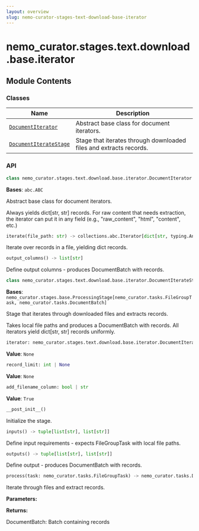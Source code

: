 ```yaml
---
layout: overview
slug: nemo-curator-stages-text-download-base-iterator
---
```


# nemo_curator.stages.text.download.base.iterator



## Module Contents

### Classes

| Name | Description |
|------|-------------|
| [`DocumentIterator`](#nemo_curatorstagestextdownloadbaseiteratordocumentiterator) | Abstract base class for document iterators. |
| [`DocumentIterateStage`](#nemo_curatorstagestextdownloadbaseiteratordocumentiteratestage) | Stage that iterates through downloaded files and extracts records. |

### API

```python
class nemo_curator.stages.text.download.base.iterator.DocumentIterator
```

**Bases**: `abc.ABC`

Abstract base class for document iterators.

Always yields dict[str, str] records. For raw content that needs extraction,
the iterator can put it in any field (e.g., "raw_content", "html", "content", etc.)

```python
iterate(file_path: str) -> collections.abc.Iterator[dict[str, typing.Any]]
```

Iterate over records in a file, yielding dict records.


```python
output_columns() -> list[str]
```

Define output columns - produces DocumentBatch with records.


```python
class nemo_curator.stages.text.download.base.iterator.DocumentIterateStage
```

**Bases**: `nemo_curator.stages.base.ProcessingStage[nemo_curator.tasks.FileGroupTask, nemo_curator.tasks.DocumentBatch]`

Stage that iterates through downloaded files and extracts records.

Takes local file paths and produces a DocumentBatch with records.
All iterators yield dict[str, str] records uniformly.

```python
iterator: nemo_curator.stages.text.download.base.iterator.DocumentIterator
```

**Value**: `None`


```python
record_limit: int | None
```

**Value**: `None`


```python
add_filename_column: bool | str
```

**Value**: `True`


```python
__post_init__()
```

Initialize the stage.


```python
inputs() -> tuple[list[str], list[str]]
```

Define input requirements - expects FileGroupTask with local file paths.


```python
outputs() -> tuple[list[str], list[str]]
```

Define output - produces DocumentBatch with records.


```python
process(task: nemo_curator.tasks.FileGroupTask) -> nemo_curator.tasks.DocumentBatch
```

Iterate through files and extract records.

**Parameters:**

**Returns:**

DocumentBatch: Batch containing records

